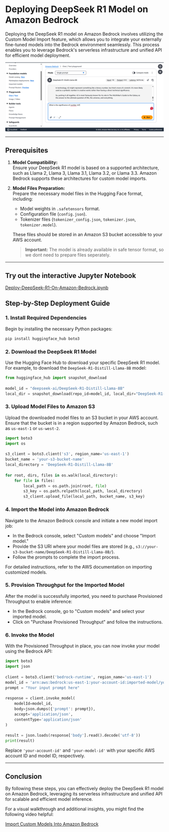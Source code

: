 # Deploying DeepSeek R1 Model on Amazon Bedrock

Deploying the DeepSeek R1 model on Amazon Bedrock involves utilizing the Custom Model Import feature, which allows you to integrate your externally fine-tuned models into the Bedrock environment seamlessly. This process enables you to leverage Bedrock's serverless infrastructure and unified API for efficient model deployment.

![DeepSeekR1 running on Bedrock](img\DeepSeekR1OnBedrock.png)

---

## Prerequisites

1. **Model Compatibility:**  
   Ensure your DeepSeek R1 model is based on a supported architecture, such as Llama 2, Llama 3, Llama 3.1, Llama 3.2, or Llama 3.3. Amazon Bedrock supports these architectures for custom model imports.

2. **Model Files Preparation:**  
   Prepare the necessary model files in the Hugging Face format, including:
   - Model weights in `.safetensors` format.
   - Configuration file (`config.json`).
   - Tokenizer files (`tokenizer_config.json`, `tokenizer.json`, `tokenizer.model`).

   These files should be stored in an Amazon S3 bucket accessible to your AWS account. 

   > **Important:** The model is already available in safe tensor format, so we dont need to prepare files seperately.

---

## Try out the interactive Jupyter Notebook 
[Deploy-DeepSeek-R1-On-Amazon-Bedrock.ipynb](https://github.com/manu-mishra/DeepSeekR1onAmazonBedrock/blob/main/Deploy-DeepSeek-R1-On-Amazon-Bedrock.ipynb)

## Step-by-Step Deployment Guide

### 1. Install Required Dependencies

Begin by installing the necessary Python packages:

```bash
pip install huggingface_hub boto3
```

### 2. Download the DeepSeek R1 Model

Use the Hugging Face Hub to download your specific DeepSeek R1 model. For example, to download the `DeepSeek-R1-Distill-Llama-8B` model:

```python
from huggingface_hub import snapshot_download

model_id = "deepseek-ai/DeepSeek-R1-Distill-Llama-8B"
local_dir = snapshot_download(repo_id=model_id, local_dir="DeepSeek-R1-Distill-Llama-8B")
```

### 3. Upload Model Files to Amazon S3

Upload the downloaded model files to an S3 bucket in your AWS account. Ensure that the bucket is in a region supported by Amazon Bedrock, such as `us-east-1` or `us-west-2`.

```python
import boto3
import os

s3_client = boto3.client('s3', region_name='us-east-1')
bucket_name = 'your-s3-bucket-name'
local_directory = 'DeepSeek-R1-Distill-Llama-8B'

for root, dirs, files in os.walk(local_directory):
    for file in files:
        local_path = os.path.join(root, file)
        s3_key = os.path.relpath(local_path, local_directory)
        s3_client.upload_file(local_path, bucket_name, s3_key)
```

### 4. Import the Model into Amazon Bedrock

Navigate to the Amazon Bedrock console and initiate a new model import job:

- In the Bedrock console, select "Custom models" and choose "Import model."
- Provide the S3 URI where your model files are stored (e.g., `s3://your-s3-bucket-name/DeepSeek-R1-Distill-Llama-8B/`).
- Follow the prompts to complete the import process.

For detailed instructions, refer to the AWS documentation on importing customized models.

### 5. Provision Throughput for the Imported Model

After the model is successfully imported, you need to purchase Provisioned Throughput to enable inference:

- In the Bedrock console, go to "Custom models" and select your imported model.
- Click on "Purchase Provisioned Throughput" and follow the instructions.

### 6. Invoke the Model

With the Provisioned Throughput in place, you can now invoke your model using the Bedrock API:

```python
import boto3
import json

client = boto3.client('bedrock-runtime', region_name='us-east-1')
model_id = 'arn:aws:bedrock:us-east-1:your-account-id:imported-model/your-model-id'
prompt = "Your input prompt here"

response = client.invoke_model(
    modelId=model_id,
    body=json.dumps({'prompt': prompt}),
    accept='application/json',
    contentType='application/json'
)

result = json.loads(response['body'].read().decode('utf-8'))
print(result)
```

Replace `'your-account-id'` and `'your-model-id'` with your specific AWS account ID and model ID, respectively.

---

## Conclusion

By following these steps, you can effectively deploy the DeepSeek R1 model on Amazon Bedrock, leveraging its serverless infrastructure and unified API for scalable and efficient model inference.

For a visual walkthrough and additional insights, you might find the following video helpful:

[Import Custom Models Into Amazon Bedrock](https://www.youtube.com/watch?v=CA2AXfWWdpA)
